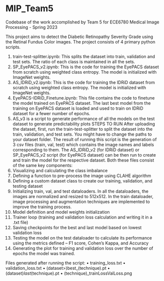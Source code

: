 # MIP_Team5
Codebase of the work accomplished by Team 5 for ECE6780 Medical Image Processing - Spring 2023

This project aims to detect the Diabetic Retinopathy Severity Grade using the Retinal Fundus Color images. The project consists of 4 primary python scripts.
1. train-test-splitter.ipynb: This splits the dataset into train, validation and test sets. The ratio of each class is maintained in all the sets.
2. SP_EyePACS_v2.ipynb: This is the code for training the EyePACS dataset from scratch using weighted class entropy. The model is initialized with ImageNet weights.
3. AS_IDRiD_v2.ipynb: This is the code for training the IDRiD dataset from scratch using weighted class entropy. The model is initialized with ImageNet weights.
4. EyePACS-IDRiD_Finetune.ipynb: This file contains the code to finetune the model trained on EyePACS dataset. The last best model from the training on EyePACS dataset is loaded and used to train on IDRiD dataset for a fewer number of epochs.
5. AS_v3 is a script to generate performance of all the models on the test dataset to generate predictability plots
STEPS TO RUN
After uploading the dataset, first, run the train-test-splitter to split the dataset into the train, validation, and test sets. You might have to change the paths to your dataset folder. The result of running this script is the generation of 3 csv files (train, val, test) which contains the image names and labels corresponding to them.
The AS_IDRiD_v2 (for IDRiD dataset) or SP_EyePACS_v2 script (for EyePACS dataset) can be then run to create and train the model for the respective dataset. Both these files consist of the same key components:
1.	Visualizing and calculating the class imbalance
2.	Defining a function to pre-process the image using CLAHE algorithm
3.	Defining a custom dataset class to create our training, validation, and testing dataset
4.	Initializing train, val, and test dataloaders. In all the dataloaders, the images are normalized and resized to 512x512. In the train dataloader, image processing and augmentation techniques are implemented to improve the training process. 
5.	Model definition and model weights initialization 
6.	Trainer loop (training and validation loss calculation and writing it in a .txt file)
7.	Saving checkpoints for the best and last model based on lowest validation loss
8.	Testing the model on the test dataloader to calculate its performance using the metrics defined – F1 score, Cohen’s Kappa, and Accuracy
9.	Generating the plot for training and validation loss over the number of epochs the model was trained. 

Files generated after running the script:
  •	training_loss.txt
  •	validation_loss.txt
  •	(dataset>)best_(technique).pt
  •	(dataset)_last_(technique).pt
  •	(technique)_trainLossValLoss.png
